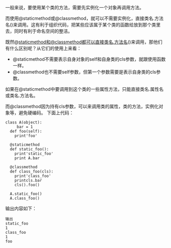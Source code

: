 一般来说，要使用某个类的方法，需要先实例化一个对象再调用方法。

而使用@staticmethod或@classmethod，就可以不需要实例化，直接类名.方法名()来调用。这有利于组织代码，把某些应该属于某个类的函数给放到那个类里去，同时有利于命名空间的整洁。

既然@staticmethod和@classmethod都可以直接类名.方法名()来调用，那他们有什么区别呢？从它们的使用上来看：
- @staticmethod不需要表示自身对象的self和自身类的cls参数，就跟使用函数一样。
- @classmethod也不需要self参数，但第一个参数需要是表示自身类的cls参数。

如果在@staticmethod中要调用到这个类的一些属性方法，只能直接类名.属性名或类名.方法名。

而@classmethod因为持有cls参数，可以来调用类的属性，类的方法，实例化对象等，避免硬编码。
下面上代码：
```
class A(object):  
     bar = 1
  def foo(self):  
    print'foo'
    
  @staticmethod
  def static_foo():  
    print'static_foo'
    print A.bar
    
  @classmethod
  def class_foo(cls):  
    print'class_foo'
    printcls.bar  
    cls().foo()  
    
  A.static_foo()  
  A.class_foo() 
```
输出内容如下：
```
输出
static_foo
1
class_foo
1
foo
```

